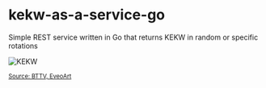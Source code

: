 # kekw-as-a-service-go

Simple REST service written in Go that returns KEKW in random or specific rotations

![KEKW](https://cdn.betterttv.net/emote/618c1fda1f8ff7628e6d4e90/3x)

<sup>[Source: BTTV, EveoArt](https://betterttv.com/emotes/618c1fda1f8ff7628e6d4e90)</sup>
